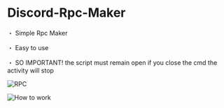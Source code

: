 # Discord-Rpc-Maker

・ Simple Rpc Maker

・ Easy to use

・ SO IMPORTANT! the script must remain open if you close the cmd the activity will stop

![RPC](https://user-images.githubusercontent.com/118129946/230720214-f9ea37ab-85a1-484e-972d-77fa2e4ded34.png)

![How to work](https://user-images.githubusercontent.com/118129946/230720239-64cebed4-d16e-4dcd-9a71-b2d8fe574d64.png)
